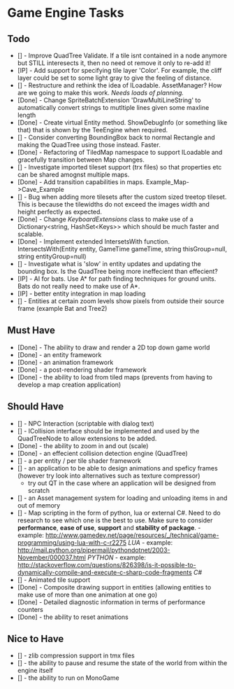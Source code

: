 Game Engine Tasks
=================

Todo
----

- [] - Improve QuadTree Validate. If a tile isnt contained in a node anymore but STILL interesects it, then no need ot remove it only to re-add it!
- [IP] - Add support for specifying tile layer 'Color'. For example, the cliff layer could be set to some light gray to give the feeling of distance.
- [] - Restructure and rethink the idea of ILoadable. AssetManager? How are we going to make this work. *Needs loads of planning.*
- [Done] - Change SpriteBatchExtension 'DrawMultiLineString' to automatically convert strings to mutltiple lines given some maxline length
- [Done] - Create virtual Entity method. ShowDebugInfo (or something like that) that is shown by the TeeEngine when required.
- [] - Consider converting BoundingBox back to normal Rectangle and making the QuadTree using those instead. Faster.
- [Done] - Refactoring of TiledMap namespace to support ILoadable and gracefully transition between Map changes.
- [] - Investigate imported tileset support (trx files) so that properties etc can be shared amognst multiple maps.
- [Done] - Add transition capabilities in maps. Example_Map->Cave_Example
- [] - Bug when adding more tilesets after the custom sized treetop tileset. This is because the tilewidths do not exceed the images width and height perfectly as expected.
- [Done] - Change *KeyboardExtensions* class to make use of a Dictionary&lt;string, HashSet&lt;Keys&gt;&gt; which should be much faster and scalable.
- [Done] - Implement extended IntersetsWith function. IntersectsWith(Entity entity, GameTime gameTime, string thisGroup=null, string entityGroup=null)
- [] - Investigate what is 'slow' in entity updates and updating the bounding box. Is the QuadTree being more ineffecient than effecient?
- [IP] - AI for bats. Use A* for path finding techniques for ground units. Bats do not really need to make use of A*.
- [IP] - better entity integration in map loading
- [] - Entities at certain zoom levels show pixels from outside their source frame (example Bat and Tree2)

Must Have
---------

- [Done] - The ability to draw and render a 2D top down game world
- [Done] - an entity framework
- [Done] - an animation framework
- [Done] - a post-rendering shader framework
- [Done] - the ability to load from tiled maps (prevents from having to develop a map creation application)

Should Have
-----------
- [] - NPC Interaction (scriptable with dialog text)
- [] - ICollision interface should be implemented and used by the QuadTreeNode to allow extensions to be added.
- [Done] - the ability to zoom in and out (scale)
- [Done] - an effecient collision detection engine (QuadTree)
- [] - a per entity / per tile shader framework
- [] - an application to be able to design animations and speficy frames (however try look into alternatives such as texture compressor)
  - try out QT in the case where an application will be designed from scratch
- [] - an Asset management system for loading and unloading items in and out of memory
- [] - Map scripting in the form of python, lua or external C#. Need to do research to see which one is the best to use. Make sure to consider **performance**, **ease of use**, **support** and **stability of package**.
       - example: http://www.gamedev.net/page/resources/_/technical/game-programming/using-lua-with-c-r2275 *LUA*
       - example: http://mail.python.org/pipermail/pythondotnet/2003-November/000037.html *PYTHON*
       - example: http://stackoverflow.com/questions/826398/is-it-possible-to-dynamically-compile-and-execute-c-sharp-code-fragments *C#*
- [] - Animated tile support
- [Done] - Composite drawing support in entities (allowing entities to make use of more than one animation at one go)
- [Done] - Detailed diagnostic information in terms of performance counters
- [Done] - the ability to reset animations

Nice to Have
------------

- [] - zlib compression support in tmx files
- [] - the ability to pause and resume the state of the world from within the engine itself
- [] - the ability to run on MonoGame
